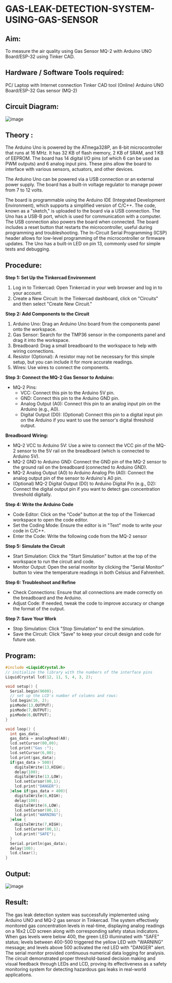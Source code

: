 #  GAS-LEAK-DETECTION-SYSTEM-USING-GAS-SENSOR

## Aim:
	
To measure the air quality using Gas Sensor  MQ-2 with Arduino UNO Board/ESP-32 using Tinker CAD.

## Hardware / Software Tools required:
	
PC/ Laptop with Internet connection
Tinker CAD tool (Online)
Arduino UNO Board/ESP-32
Gas sensor (MQ-2)
	
## Circuit Diagram:

![image](https://github.com/user-attachments/assets/d6e3e73b-45e7-4a69-b467-c6525de37b49)

## Theory :

The Arduino Uno is powered by the ATmega328P, an 8-bit microcontroller that runs at 16 MHz. It has 32 KB of flash memory, 2 KB of SRAM, and 1 KB of EEPROM. The board has 14 digital I/O pins (of which 6 can be used as PWM outputs) and 6 analog input pins. These pins allow the board to interface with various sensors, actuators, and other devices.

The Arduino Uno can be powered via a USB connection or an external power supply. The board has a built-in voltage regulator to manage power from 7 to 12 volts.

The board is programmable using the Arduino IDE (Integrated Development Environment), which supports a simplified version of C/C++. The code, known as a "sketch," is uploaded to the board via a USB connection. The Uno has a USB-B port, which is used for communication with a computer. The USB connection also powers the board when connected. The board includes a reset button that restarts the microcontroller, useful during programming and troubleshooting. The In-Circuit Serial Programming (ICSP) header allows for low-level programming of the microcontroller or firmware updates. The Uno has a built-in LED on pin 13, commonly used for simple tests and debugging.

## Procedure:

**Step 1: Set Up the Tinkercad Environment**

1. Log in to Tinkercad: Open Tinkercad in your web browser and log in to your account.
2. Create a New Circuit: In the Tinkercad dashboard, click on "Circuits" and then select "Create New Circuit."

**Step 2: Add Components to the Circuit**

1. Arduino Uno: Drag an Arduino Uno board from the components panel onto the workspace.
2. Gas Sensor: Search for the TMP36 sensor in the components panel and drag it into the workspace.
3. Breadboard: Drag a small breadboard to the workspace to help with wiring connections.
4. Resistor (Optional): A resistor may not be necessary for this simple setup, but you can include it for more accurate readings.
5. Wires: Use wires to connect the components.

**Step 3: Connect the MQ-2 Gas Sensor to Arduino:**

- MQ-2 Pins:
  - VCC: Connect this pin to the Arduino 5V pin.
  - GND: Connect this pin to the Arduino GND pin.
  - Analog Output (A0): Connect this pin to an analog input pin on the Arduino (e.g., A0).
  - Digital Output (D0): (Optional) Connect this pin to a digital input pin on the Arduino if you want to use the sensor's digital threshold output.

**Breadboard Wiring:**

- MQ-2 VCC to Arduino 5V: Use a wire to connect the VCC pin of the MQ-2 sensor to the 5V rail on the breadboard (which is connected to Arduino 5V).
- MQ-2 GND to Arduino GND: Connect the GND pin of the MQ-2 sensor to the ground rail on the breadboard (connected to Arduino GND).
- MQ-2 Analog Output (A0) to Arduino Analog Pin (A0): Connect the analog output pin of the sensor to Arduino's A0 pin.
- (Optional) MQ-2 Digital Output (D0) to Arduino Digital Pin (e.g., D2): Connect the digital output pin if you want to detect gas concentration threshold digitally.

**Step 4: Write the Arduino Code**

- Code Editor: Click on the "Code" button at the top of the Tinkercad workspace to open the code editor.
- Set the Coding Mode: Ensure the editor is in "Text" mode to write your code in C/C++.
- Enter the Code: Write the following code from the MQ-2  sensor

**Step 5: Simulate the Circuit**

- Start Simulation: Click the "Start Simulation" button at the top of the workspace to run the circuit and code.
- Monitor Output: Open the serial monitor by clicking the "Serial Monitor" button to view the temperature readings in both Celsius and Fahrenheit.

**Step 6: Troubleshoot and Refine**

- Check Connections: Ensure that all connections are made correctly on the breadboard and the Arduino.
- Adjust Code: If needed, tweak the code to improve accuracy or change the format of the output.

**Step 7: Save Your Work**

- Stop Simulation: Click "Stop Simulation" to end the simulation.
- Save the Circuit: Click "Save" to keep your circuit design and code for future use.

## Program:

```cpp
#include <LiquidCrystal.h>
// initialize the library with the numbers of the interface pins
LiquidCrystal lcd(12, 11, 5, 4, 3, 2);

void setup() {
  Serial.begin(9600);
  // set up the LCD's number of columns and rows:
  lcd.begin(16, 2);
  pinMode(13,OUTPUT);
  pinMode(7,OUTPUT);
  pinMode(6,OUTPUT);
}

void loop() {
  int gas_data;
  gas_data = analogRead(A0);
  lcd.setCursor(00,00);
  lcd.print("Gas :");
  lcd.setCursor(6,00);
  lcd.print(gas_data);
  if(gas_data > 500){
    digitalWrite(13,HIGH);
    delay(100);
    digitalWrite(13,LOW);
    lcd.setCursor(00,1);
    lcd.print("DANGER");
  }else if(gas_data > 400){
    digitalWrite(6,HIGH);
    delay(100);
    digitalWrite(6,LOW);
    lcd.setCursor(00,1);
    lcd.print("WARNING");
  }else {
    digitalWrite(7,HIGH);
    lcd.setCursor(00,1);
    lcd.print("SAFE");
  }
  Serial.println(gas_data);
  delay(100);
  lcd.clear();
}
```

## Output:

![image](https://github.com/user-attachments/assets/78ff5df8-7b10-466a-9600-3645f6d9b599)

## Result:

The gas leak detection system was successfully implemented using Arduino UNO and MQ-2 gas sensor in Tinkercad. The system effectively monitored gas concentration levels in real-time, displaying analog readings on a 16x2 LCD screen along with corresponding safety status indicators. When gas levels were below 400, the green LED illuminated with "SAFE" status; levels between 400-500 triggered the yellow LED with "WARNING" message; and levels above 500 activated the red LED with "DANGER" alert. The serial monitor provided continuous numerical data logging for analysis. The circuit demonstrated proper threshold-based decision making and visual feedback through LEDs and LCD, proving its effectiveness as a safety monitoring system for detecting hazardous gas leaks in real-world applications.
